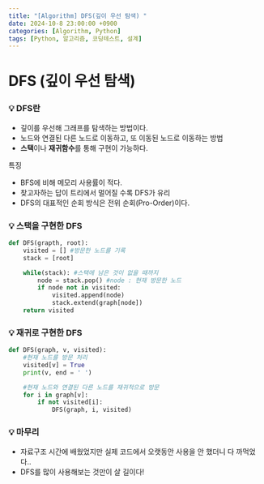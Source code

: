 ```yaml
---
title: "[Algorithm] DFS(깊이 우선 탐색) "
date: 2024-10-8 23:00:00 +0900
categories: [Algorithm, Python]
tags: [Python, 알고리즘, 코딩테스트, 설계]
---
```


# DFS (깊이 우선 탐색)

### 💡 DFS란

- 깊이를 우선해 그래프를 탐색하는 방법이다.
- 노드와 연결된 다른 노드로 이동하고, 또 이동된 노드로 이동하는 방법
- **스택**이나 **재귀함수**를 통해 구현이 가능하다.

특징

- BFS에 비해 메모리 사용률이 적다.
- 찾고자하는 답이 트리에서 멀어질 수록 DFS가 유리
- DFS의 대표적인 순회 방식은 전위 순회(Pro-Order)이다.

### 💡 스택을 구현한 DFS

```python
def DFS(grapth, root):
    visited = [] #방문한 노드를 기록
    stack = [root]

    while(stack): #스택에 남은 것이 없을 때까지
        node = stack.pop() #node : 현재 방문한 노드
        if node not in visited:
            visited.append(node)
            stack.extend(graph[node])
    return visited
```

### 💡 재귀로 구현한 DFS

```python
def DFS(graph, v, visited):
    #현재 노드를 방문 처리
    visited[v] = True
    print(v, end = ' ')

    #현재 노드와 연결된 다른 노드를 재귀적으로 방문
    for i in graph[v]:
        if not visited[i]:
            DFS(graph, i, visited)
```

### 💡 마무리

- 자료구조 시간에 배웠었지만 실제 코드에서 오랫동안 사용을 안 했더니 다 까먹었다..
- DFS를 많이 사용해보는 것만이 살 길이다!
